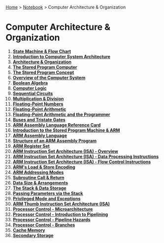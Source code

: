 <a href="../../">Home</a> > <a href="../notebook">Notebook</a> > Computer Architecture & Organization

# Computer Architecture & Organization



1. **<a href="./state-machine-and-flow-chart">State Machine & Flow Chart</a>**
1. **<a href="./introduction-to-computer-system-architecture">Introduction to Computer System Architecture</a>**
1. **<a href="./architecture-and-organization">Architecture & Organization</a>**
1. **<a href="./the-stored-program-computer">The Stored Program Computer</a>**
1. **<a href="./the-stored-program-concept">The Stored Program Concept</a>**
1. **<a href="./overview-of-the-computer-system">Overview of the Computer System</a>**
1. **<a href="./boolean-algebra">Boolean Algebra</a>**
1. **<a href="./computer-logic">Computer Logic</a>**
1. **<a href="./sequential-circuits">Sequential Circuits</a>**
1. **<a href="./multiplication-and-division">Multiplication & Division</a>**
1. **<a href="./floating-point-numbers">Floating-Point Numbers</a>**
1. **<a href="./floating-point-arithmetic">Floating-Point Arithmetic</a>**
1. **<a href="./floating-point-arithmetic-and-the-programmer">Floating-Point Arithmetic and the Programmer</a>**
1. **<a href="./buses-and-tristate-gates">Buses and Tristate Gates</a>**
1. **<a href="./arm-assembly-language-reference-card">ARM Assembly Language Reference Card</a>**
1. **<a href="./introduction-to-the-stored-program-machine-and-arm">Introduction to the Stored Program Machine & ARM</a>**
1. **<a href="./arm-assembly-language">ARM Assembly Language</a>**
1. **<a href="./structure-of-an-arm-assembly-program">Structure of an ARM Assembly Program</a>**
1. **<a href="./arm-register-set">ARM Register Set</a>**
1. **<a href="./arm-instruction-set-architecture-overview">ARM Instruction Set Architecture (ISA) - Overview</a>**
1. **<a href="./arm-instruction-set-architecture-data-processing-instructions">ARM Instruction Set Architecture (ISA) - Data Processing Instructions</a>**
1. **<a href="./arm-instruction-set-architecture-flow-control-instructions">ARM Instruction Set Architecture (ISA) - Flow Control Instructions</a>**
1. **<a href="./arms-load-and-store-encoding">ARM's Load & Store Encoding</a>**
1. **<a href="./arm-addressing-modes">ARM Addressing Modes</a>**
1. **<a href="./subroutine-call-and-return">Subroutine Call & Return</a>**
1. **<a href="./data-size-and-arrangements">Data Size & Arrangements</a>**
1. **<a href="./the-stack-and-data-storage">The Stack & Data Storage</a>**
1. **<a href="./passing-parameters-via-the-stack">Passing Parameters via the Stack</a>**
1. **<a href="./privileged-mode-and-exceptions">Privileged Mode and Exceptions</a>**
1. **<a href="./arm-thumb-instruction-set-architecture">ARM Thumb Instruction Set Architecture (ISA)</a>**
1. **<a href="./processor-control-microarchitecture">Processor Control - Microarchitecture</a>**
1. **<a href="./processor-control-introduction-to-pipelining">Processor Control - Introduction to Pipelining</a>**
1. **<a href="./processor-control-pipeline-hazards">Processor Control - Pipeline Hazards</a>**
1. **<a href="./processor-control-branches">Processor Control - Branches</a>**
1. **<a href="./cache-memory">Cache Memory</a>**
1. **<a href="./secondary-storage">Secondary Storage</a>**
